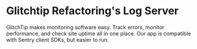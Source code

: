 # Glitchtip Refactoring's Log Server

GlitchTip makes monitoring software easy. Track errors, monitor performance, and check site uptime all in one place. Our app is compatible with Sentry client SDKs, but easier to run.
